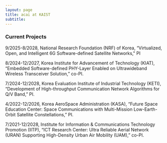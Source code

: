 ```yaml
---
layout: page
title: acai at KAIST
subtitle: 
---
```


### Current Projects


9/2025-8/2028,   National Research Foundation (NRF) of Korea, “Virtualized, Open, and Intelligent 6G Software-defined Satellite Networks," PI


8/2024-12/2027,   Korea Institute for Advancement of Technology (KIAT), “Embedded Software-defined PHY-Layer Enabled on Ultrawideband Wireless Transceiver Solution,” co-PI.


7/2024-12/2028,   Korea Evaluation Institute of Industrial Technology (KETI), “Development of High-throughput Communication Network Algorithms for Q/V Band,” PI.


4/2022-12/2026,   Korea AeroSpace Administration (KASA), “Future Space Education Center: Space Communications with Multi-Mission Low-Earth-Orbit Satellite Constellations,” PI.


7/2021-12/2028,   Institute for Information & Communications Technology Promotion (IITP), “ICT Research Center: Ultra Reliable Aerial Network (URAN) Supporting High-Density Urban Air Mobility (UAM),” co-PI.
